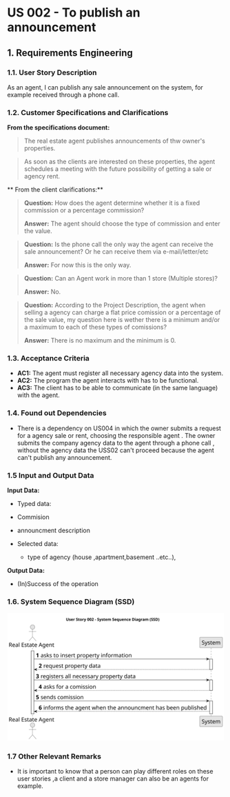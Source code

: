 # US 002 - To publish an announcement 

## 1. Requirements Engineering


### 1.1. User Story Description

As an agent, I can publish any sale announcement on the system, for example received through a phone call.

### 1.2. Customer Specifications and Clarifications 

**From the specifications document:**

>The real estate agent publishes announcements of thw owner's  properties.

> As soon as the clients are interested on these properties, the agent schedules a meeting with the future possibility of getting a sale or agency rent.

** From the client clarifications:**  

> **Question:** How does the agent determine whether it is a fixed commission or a percentage commission? 
>
> **Answer:** The agent should choose the type of commission and enter the value.

> **Question:** Is the phone call the only way the agent can receive the sale announcement? Or he can receive them via e-mail/letter/etc
>
> **Answer:** For now this is the only way.

> **Question:** Can an Agent work in more than 1 store (Multiple stores)? 
>
> **Answer:** No.

> **Question:** According to the Project Description, the agent when selling a agency can charge a flat price comission or a percentage of the sale value, my question here is wether there is a minimum and/or a maximum to each of these types of comissions?
> 
> **Answer:** There is no maximum and the minimum is 0.


### 1.3. Acceptance Criteria 


* **AC1:** The agent must register all necessary agency data into the system.
* **AC2:** The program the agent interacts with has to be functional.
* **AC3:** The client has to be able to communicate (in the same language) with the agent.

### 1.4. Found out Dependencies 

* There is a dependency on US004 in which the owner submits a request for a agency sale or rent, choosing the responsible agent .
The owner submits the company agency data to the agent through a phone call , without the agency data the USS02 can't proceed because the agent can't publish any announcement.

### 1.5 Input and Output Data

**Input Data:**

* Typed data:

* Commision
* announcment description


* Selected data:
  * type of agency (house ,apartment,basement ..etc..),


**Output Data:**

* (In)Success of the operation

### 1.6. System Sequence Diagram (SSD)

![System Sequence Diagram - Alternative One](svg/us002-system-sequence-diagram-alternative-one.svg)

### 1.7 Other Relevant Remarks

* It is important to know that a person can play different roles on these user stories ,a client and a store manager can also be an agents for example.